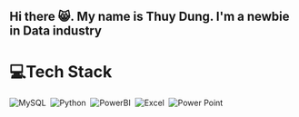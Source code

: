## Hi there 😸. My name is Thuy Dung. I'm a newbie in Data industry 


# 💻Tech Stack

![MySQL](https://img.shields.io/badge/MySQL-05122A?style=flat&logo=MySQL)&nbsp;
![Python](https://img.shields.io/badge/-Python-05122A?style=flat&logo=python)&nbsp;
![PowerBI](https://img.shields.io/badge/Powerbi-05122A?style=flat&logo=Powerbi)&nbsp;
![Excel](https://img.shields.io/badge/Excel-05122A?style=flat&logo=MicrosoftExcel)&nbsp;
![Power Point](https://img.shields.io/badge/Power%20point-05122A?style=flat&logo=Microsoft%20PowerPoint)&nbsp;



